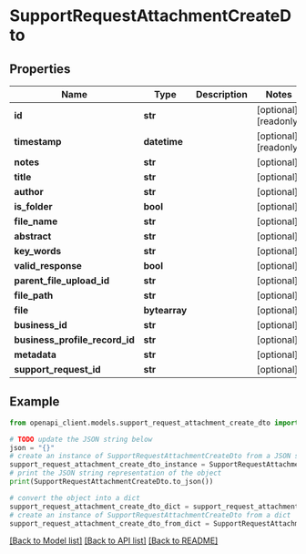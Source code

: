 # SupportRequestAttachmentCreateDto


## Properties

Name | Type | Description | Notes
------------ | ------------- | ------------- | -------------
**id** | **str** |  | [optional] [readonly] 
**timestamp** | **datetime** |  | [optional] [readonly] 
**notes** | **str** |  | [optional] 
**title** | **str** |  | [optional] 
**author** | **str** |  | [optional] 
**is_folder** | **bool** |  | [optional] 
**file_name** | **str** |  | [optional] 
**abstract** | **str** |  | [optional] 
**key_words** | **str** |  | [optional] 
**valid_response** | **bool** |  | [optional] 
**parent_file_upload_id** | **str** |  | [optional] 
**file_path** | **str** |  | [optional] 
**file** | **bytearray** |  | [optional] 
**business_id** | **str** |  | [optional] 
**business_profile_record_id** | **str** |  | [optional] 
**metadata** | **str** |  | [optional] 
**support_request_id** | **str** |  | [optional] 

## Example

```python
from openapi_client.models.support_request_attachment_create_dto import SupportRequestAttachmentCreateDto

# TODO update the JSON string below
json = "{}"
# create an instance of SupportRequestAttachmentCreateDto from a JSON string
support_request_attachment_create_dto_instance = SupportRequestAttachmentCreateDto.from_json(json)
# print the JSON string representation of the object
print(SupportRequestAttachmentCreateDto.to_json())

# convert the object into a dict
support_request_attachment_create_dto_dict = support_request_attachment_create_dto_instance.to_dict()
# create an instance of SupportRequestAttachmentCreateDto from a dict
support_request_attachment_create_dto_from_dict = SupportRequestAttachmentCreateDto.from_dict(support_request_attachment_create_dto_dict)
```
[[Back to Model list]](../README.md#documentation-for-models) [[Back to API list]](../README.md#documentation-for-api-endpoints) [[Back to README]](../README.md)


